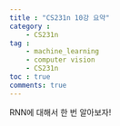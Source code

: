 ```yaml
---
title : "CS231n 10강 요약"
category :
    - CS231n
tag :
    - machine_learning
    - computer vision
    - CS231n
toc : true
comments: true
---
```


RNN에 대해서 한 번 알아보자!